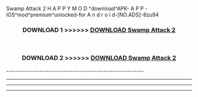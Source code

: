  Swamp Attack 2 H A P P Y M O D ^download^APK- A P P -IOS^mod^premium^unlocked-for A n d r o i d-[NO.ADS]-8zu94



<div align="center">

<h3>DOWNLOAD 1 >>>>>> <a href="https://en-mod.web.app/?en= Swamp Attack 2">DOWNLOAD Swamp Attack 2 </a></h3><br>

<h3>DOWNLOAD 2 >>>>>> <a href="https://en-mod.web.app/?en= Swamp Attack 2">DOWNLOAD Swamp Attack 2 </a></h3>

</div>
----------------------------------------------------------

----------------------------------------------------------

----------------------------------------------------------

----------------------------------------------------------



